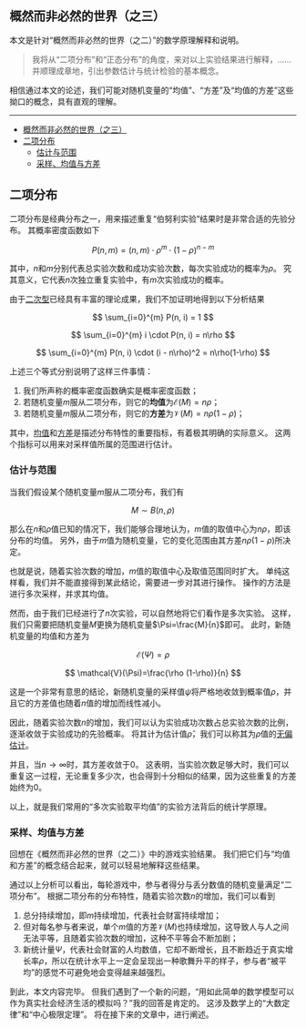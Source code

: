 ## 概然而非必然的世界（之三）

本文是针对“概然而非必然的世界（之二）”的数学原理解释和说明。

> 我将从“二项分布”和“正态分布”的角度，来对以上实验结果进行解释，……并顺理成章地，引出参数估计与统计检验的基本概念。

相信通过本文的论述，我们可能对随机变量的“均值”、“方差”及“均值的方差”这些拗口的概念，具有直观的理解。

---

- [概然而非必然的世界（之三）](#概然而非必然的世界之三)
- [二项分布](#二项分布)
  - [估计与范围](#估计与范围)
  - [采样、均值与方差](#采样均值与方差)

## 二项分布

二项分布是经典分布之一，用来描述重复“伯努利实验”结果时是非常合适的先验分布。
其概率密度函数如下

$$ P(n, m)=(n, m) \cdot \rho^m \cdot (1-\rho)^{n−m} $$

其中，$n$和$m$分别代表总实验次数和成功实验次数，每次实验成功的概率为$\rho$。
究其意义，它代表$n$次独立重复实验中，有$m$次实验成功的概率。

由于[二次型](https://encyclopediaofmath.org/wiki/Quadratic_form "二次型")已经具有丰富的理论成果，我们不加证明地得到以下分析结果


$$ \sum_{i=0}^{m} P(n, i) = 1 $$

$$ \sum_{i=0}^{m} i \cdot P(n, i) = n\rho $$

$$ \sum_{i=0}^{m} P(n, i) \cdot (i - n\rho)^2 = n\rho(1-\rho) $$

上述三个等式分别说明了这样三件事情：

1. 我们所声称的概率密度函数确实是概率密度函数；
2. 若随机变量$m$服从二项分布，则它的**均值**为$\mathcal{E}(M)=n\rho$；
3. 若随机变量$m$服从二项分布，则它的**方差**为$\mathcal{V}(M)=n\rho(1-\rho)$；

其中，[均值](https://www.scribbr.com/statistics/mean/ "均值")和[方差](https://www.scribbr.com/statistics/variance/ "方差")是描述分布特性的重要指标，有着极其明确的实际意义。
这两个指标可以用来对采样值所属的范围进行估计。

### 估计与范围

当我们假设某个随机变量$m$服从二项分布，我们有

$$ M \sim B(n, \rho) $$

那么在$n$和$\rho$值已知的情况下，我们能够合理地认为，$m$值的取值中心为$n\rho$，即该分布的均值。
另外，由于$m$值为随机变量，它的变化范围由其方差$n\rho(1-\rho)$所决定。

也就是说，随着实验次数的增加，$m$值的取值中心及取值范围同时扩大。
单纯这样看，我们并不能直接得到某此结论，需要进一步对其进行操作。
操作的方法是进行多次采样，并求其均值。

然而，由于我们已经进行了$n$次实验，可以自然地将它们看作是多次实验。
这样，我们只需要把随机变量$M$更换为随机变量$\Psi=\frac{M}{n}$即可。
此时，新随机变量的均值和方差为

$$ \mathcal{E}(\Psi)=\rho $$

$$ \mathcal{V}(\Psi)=\frac{\rho (1-\rho)}{n} $$

这是一个非常有意思的结论，新随机变量的采样值$\psi$将严格地收敛到概率值$\rho$，并且它的方差值也随着$n$值的增加而线性减小。

因此，随着实验次数$n$的增加，我们可以认为实验成功次数占总实验次数的比例，逐渐收敛于实验成功的先验概率。
将其计为估计值$\hat{\rho}$，我们可以称其为$\rho$值的[无偏估计](https://mathworld.wolfram.com/UnbiasedEstimator.html "无偏估计")。

并且，当$n\rightarrow\infty$时，其方差收敛于$0$。
这表明，当实验次数足够大时，我们可以重复这一过程，无论重复多少次，也会得到十分相似的结果，因为这些重复的方差始终为$0$。

以上，就是我们常用的“多次实验取平均值”的实验方法背后的统计学原理。

### 采样、均值与方差

回想在《概然而非必然的世界（之二）》中的游戏实验结果。
我们把它们与“均值和方差”的概念结合起来，就可以轻易地解释这些结果。

通过以上分析可以看出，每轮游戏中，参与者得分与丢分数值的随机变量满足“二项分布”。
根据二项分布的分布特性，随着实验次数$n$的增加，我们可以看到

1. 总分持续增加，即$m$持续增加，代表社会财富持续增加；
2. 但对每名参与者来说，单个$m$值的方差$\mathcal{V}(M)$也持续增加，这导致人与人之间无法平等，且随着实验次数的增加，这种不平等会不断加剧；
3. 新统计量$\Psi$，代表社会财富的人均数值，它却不断增长，且不断趋近于真实增长率$\rho$，所以在统计水平上一定会呈现出一种歌舞升平的样子，参与者“被平均”的感觉不可避免地会变得越来越强烈。

到此，本文内容完毕。
但我们遇到了一个新的问题，“用如此简单的数学模型可以作为真实社会经济生活的模拟吗？”我的回答是肯定的。
这涉及数学上的“大数定律”和“中心极限定理”。
将在接下来的文章中，进行阐述。
